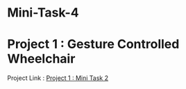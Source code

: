 # Mini-Task-4    
# Project 1 : Gesture Controlled Wheelchair     
Project Link : [Project 1 : Mini Task 2](https://github.com/Jayanth2209/Mini-Task-2/blob/master/Project%201.md)     
